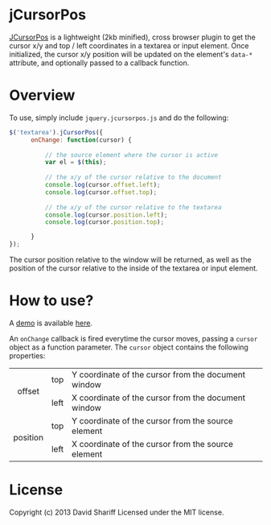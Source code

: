 jCursorPos
==========
<a href="">JCursorPos</a> is a lightweight (2kb minified), cross browser plugin to get the cursor x/y and top / left coordinates in a textarea or input element. Once initialized, the cursor x/y position will be updated on the element's <code>data-*</code> attribute, and optionally passed to a callback function. 
# Overview
To use, simply include <code>jquery.jcursorpos.js</code> and do the following:

```javascript
$('textarea').jCursorPos({
      onChange: function(cursor) {
      
          // the source element where the cursor is active
          var el = $(this);
          
          // the x/y of the cursor relative to the document
          console.log(cursor.offset.left);
          console.log(cursor.offset.top);
          
          // the x/y of the cursor relative to the textarea
          console.log(cursor.position.left);
          console.log(cursor.position.top);

      }
});
```

The cursor position relative to the window will be returned, as well as the position of the cursor relative to the inside of the textarea or input element.

# How to use?
A <a href="http://davidshariff.github.io/jcursorpos/">demo</a> is available <a href="http://davidshariff.github.io/jcursorpos/">here</a>. 

An <code>onChange</code> callback is fired everytime the cursor moves, passing a <code>cursor</code> object as a function parameter.
The <code>cursor</code> object contains the following properties:

<table>
<tbody>
  <tr>
    <td rowspan="2" style="text-align:center">offset</td>
    <td style="text-align:center">top</td>
    <td>Y coordinate of the cursor from the document window</td>
  </tr>
  <tr>
    <td style="text-align:center">left</td>
    <td>X coordinate of the cursor from the document window</td>
  </tr>
<tr>
    <td rowspan="2" style="text-align:center">position</td>
    <td align="center" style="text-align:center">top</td>
    <td>Y coordinate of the cursor from the source element</td>
  </tr>
  <tr>
    <td style="text-align:center">left</td>
    <td>X coordinate of the cursor from the source element</td>
  </tr>
</tbody>
</table>

# License
Copyright (c) 2013 David Shariff Licensed under the MIT license.
